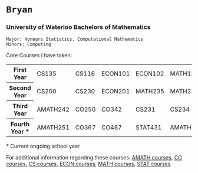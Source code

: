 # `Bryan`

### University of Waterloo Bachelors of Mathematics

```
Major: Honours Statistics, Computational Mathematics
Minors: Computing
```

Core Courses I have taken:
<table>
  <tr>
    <th>First Year</th>
    <td>CS135</td>
    <td>CS116</td>
    <td>ECON101</td>
    <td>ECON102</td>
    <td>MATH135</td>
    <td>MATH136</td>
    <td>MATH137</td>
    <td>MATH138</td>
  </tr>
    <th>Second Year</th>
    <td>CS200</td>
    <td>CS230</td>
    <td>ECON201</td>
    <td>MATH235</td>
    <td>MATH237</td>
    <td>MATH239</td>
    <td>STAT230</td>
    <td>STAT231</td>
    <td>STAT333</a></td>
  </tr>
  <tr>
    <th>Third Year</th>
    <td>AMATH242</td>
    <td>CO250</td>
    <td>CO342</td>
    <td>CS231</td>
    <td>CS234</td>
    <td>CS338</td>
    <td>ECON254</td>
    <td>STAT330</td>
    <td>STAT331</td>
    <td>STAT332</td>
    <td>STAT341</td>
    <td>STAT444</td>
    <td>STAT450</td>
  </tr>
  <tr>
    <th>Fourth Year *</th>
    <td>AMATH251</td>
    <td>CO367</td>
    <td>CO487</td>
    <td>STAT431</td>
    <td>AMATH382</td>
    <td>CS479</td>
    <td>STAT440</td>
    <td>STAT437</td>
  </tr>
</table>

\* Current ongoing school year

For additional information regarding these courses: <a href="https://ucalendar.uwaterloo.ca/2324/COURSE/course-AMATH.html">AMATH courses</a>, <a href="https://ucalendar.uwaterloo.ca/2324/COURSE/course-CO.html">CO courses</a>, <a href="https://ucalendar.uwaterloo.ca/2324/COURSE/course-CS.html">CS courses</a>, <a href="https://ucalendar.uwaterloo.ca/2223/COURSE/course-ECON.html">ECON courses</a>, <a href="https://ucalendar.uwaterloo.ca/2324/COURSE/course-MATH.html">MATH courses</a>, <a href="https://ucalendar.uwaterloo.ca/2324/COURSE/course-STAT.html">STAT courses</a>
